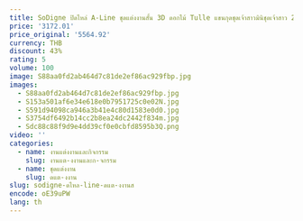 ```yaml
---
title: SoDigne ปิดไหล่ A-Line ชุดแต่งงานสั้น 3D ดอกไม้ Tulle แขนกุดชุดเจ้าสาวมินิชุดเจ้าสาว 2025 ที่กําหนดเอง
price: '3172.01'
price_original: '5564.92'
currency: THB
discount: 43%
rating: 5
volume: 100
image: S88aa0fd2ab464d7c81de2ef86ac929fbp.jpg
images:
  - S88aa0fd2ab464d7c81de2ef86ac929fbp.jpg
  - S153a501af6e34e618e0b7951725c0e02N.jpg
  - S591d94098ca946a3b41e4c80d1583e0d0.jpg
  - S3754df6492b14cc2b8ea24dc2442f834m.jpg
  - Sdc88c88f9d9e4dd39cf0e0cbfd8595b3Q.png
video: ''
categories:
  - name: งานแต่งงานและกิจกรรม
    slug: งานแต-งงานและก-จกรรม
  - name: ชุดแต่งงาน
    slug: ดแต-งงาน
slug: sodigne-ดไหล-line-ดแต-งงานส
encode: oE39uPW
lang: th
---
```

  